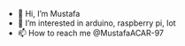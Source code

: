 - 👋 Hi, I’m Mustafa
- 👀 I’m interested in arduino, raspberry pi, Iot
- 📫 How to reach me @MustafaACAR-97
